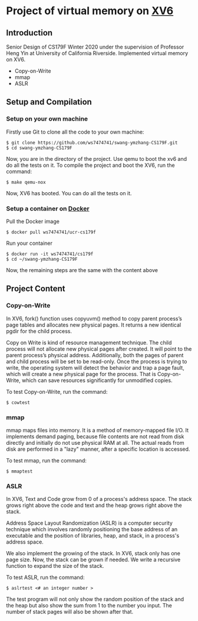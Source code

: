 # Project of virtual memory on [XV6](https://github.com/mit-pdos/xv6-public) #

 ## Introduction
 
Senior Design of CS179F Winter 2020 under the supervision of Professor Heng Yin at University of California Riverside. 
Implemented virtual memory on XV6.<br>
* Copy-on-Write
* mmap
* ASLR

 ## Setup and Compilation
 
 ### Setup on your own machine
 
 Firstly use Git to clone all the code to your own machine:
 ```
 $ git clone https://github.com/ws7474741/swang-ymzhang-CS179F.git
 $ cd swang-ymzhang-CS179F 
 ```
 Now, you are in the directory of the project. Use qemu to boot the xv6 and do all the tests on it.
 To compile the project and boot the XV6, run the command:
```
$ make qemu-nox
```
 Now, XV6 has booted. You can do all the tests on it.
 
 ### Setup a container on [Docker](https://hub.docker.com/r/ws7474741/ucr-cs179f)

Pull the Docker image
```
$ docker pull ws7474741/ucr-cs179f
```
Run your container
```
$ docker run -it ws7474741/cs179f
$ cd ~/swang-ymzhang-CS179F 
```
Now, the remaining steps are the same with the content above

 ## Project Content
 
 ### Copy-on-Write
 
 In XV6, fork() function uses copyuvm() method to copy parent process’s page tables and allocates new physical pages. 
 It returns a new identical pgdir for the child process.<br>
 
 Copy on Write is kind of resource management technique. The child process will not allocate new physical pages after created. 
 It will point to the parent process’s physical address. Additionally, both the pages of parent and child process will be 
 set to be read-only. Once the process is trying to write, the operating system will detect the behavior and trap a page fault,  
 which will create a new physical page for the process. That is Copy-on-Write, which can save resources significantly for unmodified copies.<br>
 
 To test Copy-on-Write, run the command:
 ```
$ cowtest
 ```
 
  ### mmap
  
  mmap maps files into memory. It is a method of memory-mapped file I/O. It implements demand paging, because file 
  contents are not read from disk directly and initially do not use physical RAM at all. The actual reads from disk are 
  performed in a "lazy" manner, after a specific location is accessed. <br>
  
  To test mmap, run the command:
  ```
 $ mmaptest
  ```
 
  ### ASLR
  
  In XV6, Text and Code grow from 0 of a process's address space. The stack grows right above the code and text and the 
  heap grows right above the stack.<br>

  Address Space Layout Randomization (ASLR) is a computer security technique which involves randomly positioning the base 
  address of an executable and the position of libraries, heap, and stack, in a process's address space.<br>

  We also implement the growing of the stack. In XV6, stack only has one page size. Now, the stack can be grown if needed.
  We write a recursive function to expand the size of the stack.
  
  To test ASLR, run the command:
  ```
 $ aslrtest <# an integer number >
  ```
 The test program will not only show the random position of the stack and the heap but also
 show the sum from 1 to the number you input. The number of stack pages will also be shown after that.
